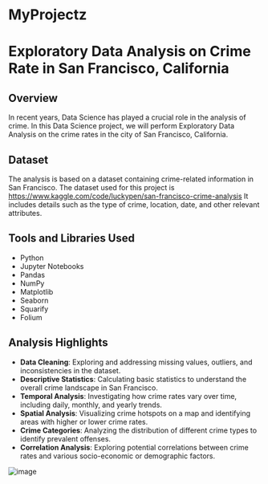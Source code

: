 ﻿# MyProjectz
# Exploratory Data Analysis on Crime Rate in San Francisco, California

## Overview

In recent years, Data Science has played a crucial role in the analysis of crime. In this Data Science project, we will perform Exploratory Data Analysis on the crime rates in the city of San Francisco, California.

## Dataset

The analysis is based on a dataset containing crime-related information in San Francisco. The dataset used for this project is https://www.kaggle.com/code/luckypen/san-francisco-crime-analysis It includes details such as the type of crime, location, date, and other relevant attributes.

## Tools and Libraries Used

- Python
- Jupyter Notebooks
- Pandas
- NumPy
- Matplotlib
- Seaborn
- Squarify
- Folium


## Analysis Highlights

- **Data Cleaning**: Exploring and addressing missing values, outliers, and inconsistencies in the dataset.
- **Descriptive Statistics**: Calculating basic statistics to understand the overall crime landscape in San Francisco.
- **Temporal Analysis**: Investigating how crime rates vary over time, including daily, monthly, and yearly trends.
- **Spatial Analysis**: Visualizing crime hotspots on a map and identifying areas with higher or lower crime rates.
- **Crime Categories**: Analyzing the distribution of different crime types to identify prevalent offenses.
- **Correlation Analysis**: Exploring potential correlations between crime rates and various socio-economic or demographic factors.


![image](https://github.com/Junioxzxz/MyProjectz/assets/141190923/bc146ea2-ddbb-4234-bd27-515673e7664b)
